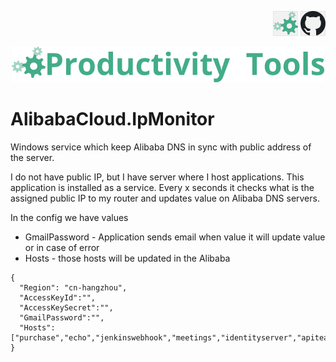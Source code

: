 <!--Category:C#--> 
 <p align="right">
    <a href="http://productivitytools.tech/get-onedrivedirectory/"><img src="Images/Header/ProductivityTools_green_40px_2.png" /><a> 
    <a href="https://github.com/pwujczyk/ProductivityTools.AlibabaCloud.IpMonitor"><img src="Images/Header/Github_border_40px.png" /></a>
</p>
<p align="center">
    <a href="http://http://productivitytools.tech/">
        <img src="Images/Header/LogoTitle_green_500px.png" />
    </a>
</p>


# AlibabaCloud.IpMonitor

Windows service which keep Alibaba DNS in sync with public address of the server.

<!--more-->

I do not have public IP, but I have server where I host applications. This application is installed as a service. Every x seconds it checks what is the assigned public IP to my router and updates value on Alibaba DNS servers. 


In the config we have values
- GmailPassword - Application sends email when value it will update value or in case of error
- Hosts - those hosts will be updated in the Alibaba
```
{
  "Region": "cn-hangzhou",
  "AccessKeyId":"",
  "AccessKeySecret":"",
  "GmailPassword":"", 
  "Hosts":["purchase","echo","jenkinswebhook","meetings","identityserver","apiteammanagement","apigettask3","apitraininglog","apisalaries","cam","apitrips","remote"]
}
```